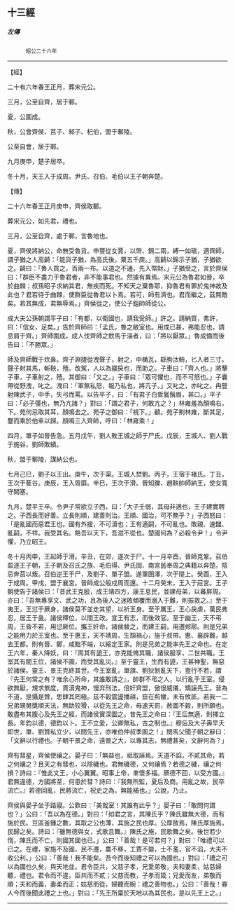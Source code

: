 

## 十三經

##### 左傳
　　　`昭公二十六年`

* * *

【經】

二十有六年春王正月，葬宋元公。

三月，公至自齊，居于鄆。

夏，公圍成。

秋，公會齊侯、莒子、邾子、杞伯，盟于鄟陵。

公至自會，居于鄆。

九月庚申，楚子居卒。

冬十月，天王入于成周。尹氏、召伯、毛伯以王子朝奔楚。

【傳】

二十六年春王正月庚申，齊侯取鄆。

葬宋元公，如先君，禮也。

三月，公至自齊，處于鄆，言魯地也。

夏，齊侯將納公，命無受魯貨。申豐從女賈，以幣、錦二兩，縛一如瑱，適齊師，謂子猶之人高齮：「能貨子猶，為高氏後，粟五千庾。」高齮以錦示子猶，子猶欲之。齮曰：「魯人買之，百兩一布。以道之不通，先入幣財。」子猶受之，言於齊侯曰：「群臣不盡力于魯君者，非不能事君也。然據有異焉。宋元公為魯君如晉，卒於曲棘；叔孫昭子求納其君，無疾而死。不知天之棄魯耶，抑魯君有罪於鬼神故及此也？君若待于曲棘，使群臣從魯君以卜焉。若可，師有濟也。君而繼之，茲無敵矣。若其無成，君無辱焉。」齊侯從之，使公子鉏帥師從公。

成大夫公孫朝謂平子曰：「有都，以衛國也，請我受師。」許之。請納質，弗許，曰：「信女，足矣。」告於齊師曰：「孟氏，魯之敝室也。用成已甚，弗能忍也，請息肩于齊。」齊師圍成。成人伐齊師之飲馬于淄者，曰：「將以厭眾。」魯成備而後告曰：「不勝眾。」

師及齊師戰于炊鼻。齊子淵捷從洩聲子，射之，中楯瓦，繇朐汰輈，匕入者三寸。聲子射其馬，斬鞅，殪。改駕，人以為鬷戾也，而助之。子車曰：「齊人也。」將擊子車，子車射之，殪。其御曰：「又之。」子車曰：「眾可懼也，而不可怒也。」子囊帶從野洩，叱之。洩曰：「軍無私怒，報乃私也，將亢子。」又叱之，亦叱之。冉豎射陳武子，中手，失弓而罵。以告平子，曰：「有君子白晳鬒鬚眉，甚口。」平子曰：「必子彊也，無乃亢諸？」對曰：「謂之君子，何敢亢之？」林雍羞為顏鳴右，下。苑何忌取其耳，顏鳴去之。苑子之御曰：「視下。」顧。苑子刜林雍，斷其足，鑋而乘於他車以歸。顏鳴三入齊師，呼曰：「林雍乘！」

四月，單子如晉告急。五月戊午，劉人敗王城之師于尸氏。戊辰，王城人、劉人戰于施谷，劉師敗績。

秋，盟于鄟陵，謀納公也。

七月己巳，劉子以王出。庚午，次于渠。王城人焚劉。丙子，王宿于褚氏。丁丑，王次于萑谷。庚辰，王入胥靡。辛巳，王次于滑。晉知躒、趙鞅帥師納王，使女寬守闕塞。

九月，楚平王卒。令尹子常欲立子西，曰：「大子壬弱，其母非適也，王子建實聘之。子西長而好善。立長則順，建善則治。王順、國治，可不務乎？」子西怒曰：「是亂國而惡君王也。國有外援，不可瀆也；王有適嗣，不可亂也。敗親、速讎、亂嗣，不祥。我受其名。賂吾以天下，吾滋不從也。楚國何為？必殺令尹！」令尹懼，乃立昭王。

冬十月丙申，王起師于滑。辛丑，在郊，遂次于尸。十一月辛酉，晉師克鞏。召伯盈逐王子朝，王子朝及召氏之族、毛伯得、尹氏固、南宮嚚奉周之典籍以奔楚。陰忌奔莒以叛。召伯逆王于尸，及劉子、單子盟。遂軍圉澤，次于隄上。癸酉，王入于成周。甲戌，盟于襄宮。晉師成公般戍周而還。十二月癸未，王入于莊宮。王子朝使告于諸侯曰：「昔武王克殷，成王靖四方，康王息民，並建母弟，以蕃屏周。亦曰：『吾無專享文、武之功，且為後人之迷敗傾覆而溺入于難，則振救之。』至于夷王，王愆于厥身，諸侯莫不並走其望，以祈王身。至于厲王，王心戾虐，萬民弗忍，居王于彘。諸侯釋位，以間王政。宣王有志，而後效官。至于幽王，天不弔周，王昏不若，用愆厥位。攜王奸命，諸侯替之，而建王嗣，用遷郟鄏。則是兄弟之能用力於王室也。至于惠王，天不靖周，生頹禍心，施于叔帶。惠、襄辟難，越去王都。則有晉、鄭，咸黜不端，以綏定王家。則是兄弟之能率先王之命也。在定王六年，秦人降妖，曰：『周其有頾王，亦克能脩其職，諸侯服享，二世共職。王室其有間王位，諸侯不圖，而受其亂災。』至于靈王，生而有頾，王甚神聖，無惡於諸侯。靈王、景王克終其世。今王室亂，單旗、劉狄剝亂天下，壹行不若，謂『先王何常之有？唯余心所命，其誰敢請之』，帥群不弔之人，以行亂于王室。侵欲無厭，規求無度，貫瀆鬼神，慢弃刑法，倍奸齊盟，傲很威儀，矯誣先王。晉為不道，是攝是贊，思肆其罔極。茲不榖震盪播越，竄在荊蠻，未有攸厎。若我一二兄弟甥舅獎順天法，無助狡猾，以從先王之命，毋速天罰，赦圖不榖，則所願也。敢盡布其腹心及先王之經，而諸侯實深圖之。昔先王之命曰：『王后無適，則擇立長。年鈞以德，德鈞以卜。王不立愛，公卿無私，古之制也。』穆后及大子壽早夭即世，單、劉贊私立少，以間先王，亦唯伯仲叔季圖之！」閔馬父聞子朝之辭曰：「文辭以行禮也。子朝干景之命，遠晉之大，以專其志，無禮甚矣，文辭何為？」

齊有彗星，齊侯使禳之。晏子曰：「無益也，祗取誣焉。天道不諂，不貳其命，若之何禳之？且天之有彗也，以除穢也。君無穢德，又何禳焉？若德之穢，禳之何損？詩曰：『惟此文王，小心翼翼。昭事上帝，聿懷多福。厥德不回，以受方國。』君無違德，方國將至，何患於彗？詩曰：『我無所監，夏后及商。用亂之故，民卒流亡。』若德回亂，民將流亡，祝史之為，無能補也。」公說，乃止。

齊侯與晏子坐于路寢。公歎曰：「美哉室！其誰有此乎？」晏子曰：「敢問何謂也？」公曰：「吾以為在德。」對曰：「如君之言，其陳氏乎？陳氏雖無大德，而有施於民。豆區釜鍾之數，其取之公也薄，其施之民也厚。公厚斂焉，陳氏厚施焉，民歸之矣。詩曰：『雖無德與女，式歌且舞。』陳氏之施，民歌舞之矣。後世若少惰，陳氏而不亡，則國其國也已。」公曰：「善哉！是可若何？」對曰：「唯禮可以已之。在禮，家施不及國，民不遷，農不移，工賈不變，士不濫，官不滔，大夫不收公利。」公曰：「善哉！我不能矣。吾今而後知禮之可以為國也。」對曰：「禮之可以為國也久矣，與天地並。君令臣共，父慈子孝，兄愛弟敬，夫和妻柔，姑慈婦聽，禮也。君令而不違，臣共而不貳；父慈而教，子孝而箴；兄愛而友，弟敬而順；夫和而義，妻柔而正；姑慈而從，婦聽而婉：禮之善物也。」公曰：「善哉！寡人今而後聞此禮之上也。」對曰：「先王所稟於天地以為其民也，是以先王上之。」

* * *

